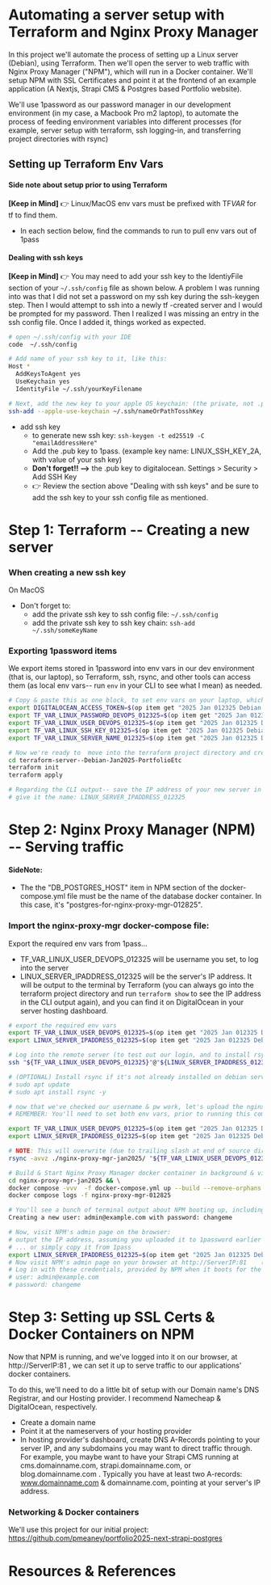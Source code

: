 # Automating a server setup with Terraform and Nginx Proxy Manager

In this project we'll automate the process of setting up a Linux server (Debian), using Terraform. Then we'll open the server to web traffic with Nginx Proxy Manager ("NPM"), which will run in a Docker container. We'll setup NPM with SSL Certificates and point it at the frontend of an example application (A Nextjs, Strapi CMS & Postgres based Portfolio website).

We'll use 1password as our password manager in our development environment (in my case, a Macbook Pro m2 laptop), to automate the process of feeding environment variables into different processes (for example, server setup with terraform, ssh logging-in, and transferring project directories with rsync)

## Setting up Terraform Env Vars

#### Side note about setup prior to using Terraform

**[Keep in Mind]**
👉 Linux/MacOS env vars must be prefixed with TF*VAR* for tf to find them.

- In each section below, find the commands to run to pull env vars out of 1pass

#### Dealing with ssh keys

**[Keep in Mind]**
👉 You may need to add your ssh key to the IdentiyFile section of your `~/.ssh/config` file as shown below. A problem I was running into was that I did not set a password on my ssh key during the ssh-keygen step. Then I would attempt to ssh into a newly tf -created server and I would be prompted for my password. Then I realized I was missing an entry in the ssh config file. Once I added it, things worked as expected.

```bash
# open ~/.ssh/config with your IDE
code  ~/.ssh/config

# Add name of your ssh key to it, like this:
Host *
  AddKeysToAgent yes
  UseKeychain yes
  IdentityFile ~/.ssh/yourKeyFilename

# Next, add the new key to your apple OS keychain: (the private, not .pub key)
ssh-add --apple-use-keychain ~/.ssh/nameOrPathTosshKey

```

- add ssh key
  - to generate new ssh key: `ssh-keygen -t ed25519 -C "emailAddressHere"`
  - Add the .pub key to 1pass. (example key name: LINUX_SSH_KEY_2A, with value of your ssh key)
  - **Don't forget!! -->** the .pub key to digitalocean. Settings > Security > Add SSH Key
  - 👉 Review the section above "Dealing with ssh keys" and be sure to add the ssh key to your ssh config file as mentioned.

# Step 1: Terraform -- Creating a new server

### When creating a new ssh key

On MacOS

- Don't forget to:
  - add the private ssh key to ssh config file: `~/.ssh/config`
  - add the private ssh key to ssh key chain: `ssh-add ~/.ssh/someKeyName`

### Exporting 1password items

We export items stored in 1password into env vars in our dev environment (that is, our laptop), so Terraform, ssh, rsync, and other tools can access them (as local env vars-- run `env` in your CLI to see what I mean) as needed.

```bash
# Copy & paste this as one block, to set env vars on your laptop, which will be set into the terraform script
export DIGITALOCEAN_ACCESS_TOKEN=$(op item get "2025 Jan 012325 Debian project" --fields label=TF_VAR_DIGITAL_OCEAN_TOKEN_012325) &&
export TF_VAR_LINUX_PASSWORD_DEVOPS_012325=$(op item get "2025 Jan 012325 Debian project" --fields label=LINUX_PASSWORD_DEVOPS_012325) &&
export TF_VAR_LINUX_USER_DEVOPS_012325=$(op item get "2025 Jan 012325 Debian project" --fields label=LINUX_USER_DEVOPS_012325) &&
export TF_VAR_LINUX_SSH_KEY_012325=$(op item get "2025 Jan 012325 Debian project" --fields label=LINUX_SSH_KEY_012325) &&
export TF_VAR_LINUX_SERVER_NAME_012325=$(op item get "2025 Jan 012325 Debian project" --fields label=LINUX_SERVER_NAME_012325)

# Now we're ready to  move into the terraform project directory and create a new server.
cd terraform-server--Debian-Jan2025-PortfolioEtc
terraform init
terraform apply

# Regarding the CLI output-- save the IP address of your new server in 1pass:
# give it the name: LINUX_SERVER_IPADDRESS_012325
```

# Step 2: Nginx Proxy Manager (NPM) -- Serving traffic

#### SideNote:

- The the "DB_POSTGRES_HOST" item in NPM section of the docker-compose.yml file must be the name of the database docker container. In this case, it's "postgres-for-nginx-proxy-mgr-012825".

### Import the nginx-proxy-mgr docker-compose file:

Export the required env vars from 1pass...

- TF_VAR_LINUX_USER_DEVOPS_012325 will be username you set, to log into the server
- LINUX_SERVER_IPADDRESS_012325 will be the server's IP address. It will be output to the terminal by Terraform (you can always go into the terraform project directory and run `terraform show` to see the IP address in the CLI output again), and you can find it on DigitalOcean in your server hosting dashboard.

```bash
# export the required env vars
export TF_VAR_LINUX_USER_DEVOPS_012325=$(op item get "2025 Jan 012325 Debian project" --fields label=LINUX_USER_DEVOPS_012325) && \
export LINUX_SERVER_IPADDRESS_012325=$(op item get "2025 Jan 012325 Debian project" --fields label=LINUX_SERVER_IPADDRESS_012325)

# Log into the remote server (to test out our login, and to install rsync for transferring files)
ssh "${TF_VAR_LINUX_USER_DEVOPS_012325}"@"${LINUX_SERVER_IPADDRESS_012325}"

# (OPTIONAL) Install rsync if it's not already installed on debian server.  I updated the terraform file to install it automatically:
# sudo apt update
# sudo apt install rsync -y

# now that we've checked our username & pw work, let's upload the nginx proxy manager directory (from our laptop, of course, not the server)
# REMEMBER: You'll need to set both env vars, prior to running this command-- such as if you opened a new terminal window.

export TF_VAR_LINUX_USER_DEVOPS_012325=$(op item get "2025 Jan 012325 Debian project" --fields label=LINUX_USER_DEVOPS_012325) && \
export LINUX_SERVER_IPADDRESS_012325=$(op item get "2025 Jan 012325 Debian project" --fields label=LINUX_SERVER_IPADDRESS_012325)

# NOTE: This will overwrite (due to trailing slash at end of source dir) any existing directory of the same name & location on your server.
rsync -avvz ./nginx-proxy-mgr-jan2025/ "${TF_VAR_LINUX_USER_DEVOPS_012325}"@"${LINUX_SERVER_IPADDRESS_012325}":~/nginx-proxy-mgr-jan2025

# Build & Start Nginx Proxy Manager docker container in background & view its logs
cd nginx-proxy-mgr-jan2025 && \
docker compose -vvv  -f docker-compose.yml up --build --remove-orphans -d && \
docker compose logs -f nginx-proxy-mgr-012825

# You'll see a bunch of terminal output about NPM booting up, including this line:
Creating a new user: admin@example.com with password: changeme

# Now, visit NPM's admin page on the browser:
# output the IP address, assuming you uploaded it to 1password earlier
# ... or simply copy it from 1pass
export LINUX_SERVER_IPADDRESS_012325=$(op item get "2025 Jan 012325 Debian project" --fields label=LINUX_SERVER_IPADDRESS_012325) && echo "${LINUX_SERVER_IPADDRESS_012325}"
# Now visit NPM's admin page on your browser at http://ServerIP:81    (that is, at port 81.)
# Log in with these credentials, provided by NPM when it boots for the first time:
# user: admin@example.com
# password: changeme

```

# Step 3: Setting up SSL Certs & Docker Containers on NPM

Now that NPM is running, and we've logged into it on our browser, at http://ServerIP:81 ,
we can set it up to serve traffic to our applications' docker containers.

To do this, we'll need to do a little bit of setup with our Domain name's DNS Registrar, and our Hosting provider. I recommend Namecheap & DigitalOcean, respectively.

- Create a domain name
- Point it at the nameservers of your hosting provider
- In hosting provider's dashboard, create DNS A-Records pointing to your server IP, and any subdomains you may want to direct traffic through. For example, you maybe want to have your Strapi CMS running at cms.domainname.com, strapi.domainname.com, or blog.domainname.com . Typically you have at least two A-records: www.domainname.com & domainname.com, pointing at your server's IP address.

### Networking & Docker containers

We'll use this project for our initial project:
https://github.com/pmeaney/portfolio2025-next-strapi-postgres

# Resources & References
